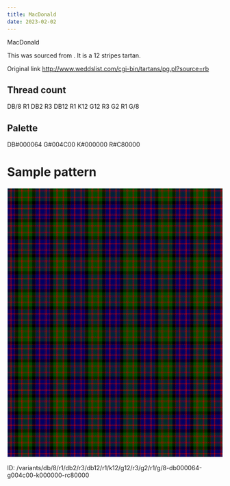 ```yaml
---
title: MacDonald
date: 2023-02-02
---
```

MacDonald

This was sourced from <no value>.  It is a 12 stripes tartan.

Original link http://www.weddslist.com/cgi-bin/tartans/pg.pl?source=rb

## Thread count
DB/8 R1 DB2 R3 DB12 R1 K12 G12 R3 G2 R1 G/8

## Palette
DB#000064 G#004C00 K#000000 R#C80000

# Sample pattern

![Tartan detail](tartan.png "DB/8 R1 DB2 R3 DB12 R1 K12 G12 R3 G2 R1 G/8 tartan")

ID: /variants/db/8/r1/db2/r3/db12/r1/k12/g12/r3/g2/r1/g/8-db000064-g004c00-k000000-rc80000